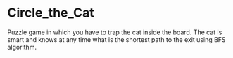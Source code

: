 # Circle_the_Cat
Puzzle game in which you have to trap the cat inside the board. The cat is smart and knows at any time what is the shortest path to the exit using BFS algorithm.
